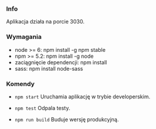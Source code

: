 ### Info
Aplikacja działa na porcie 3030.

### Wymagania
 - node >= 6: npm install -g npm stable
 - npm >= 5.2: npm install -g node
 - zaciągnięcie dependencji: npm install
 - sass: npm install node-sass

### Komendy
 - `npm start`
Uruchamia aplikację w trybie developerskim.

 - `npm test`
Odpala testy.

 - `npm run build`
Buduje wersję produkcyjną.
